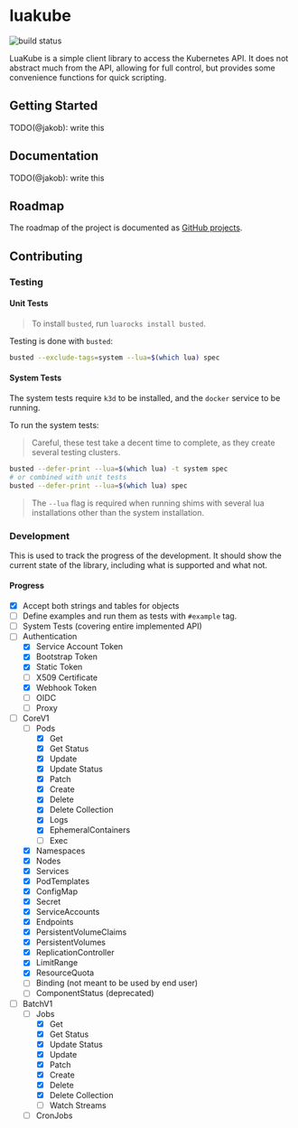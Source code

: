 # luakube

![build status](https://github.com/jakobbeckmann/luakube/workflows/test/badge.svg)

LuaKube is a simple client library to access the Kubernetes API. It does not abstract much from the
API, allowing for full control, but provides some convenience functions for quick scripting.

## Getting Started

TODO(@jakob): write this

## Documentation

TODO(@jakob): write this

## Roadmap

The roadmap of the project is documented as [GitHub
projects](https://github.com/f4z3r/luakube/projects).

## Contributing

### Testing

#### Unit Tests

> To install `busted`, run `luarocks install busted`.

Testing is done with `busted`:

```bash
busted --exclude-tags=system --lua=$(which lua) spec
```

#### System Tests

The system tests require `k3d` to be installed, and the `docker` service to be running.

To run the system tests:

> Careful, these test take a decent time to complete, as they create several testing clusters.

```bash
busted --defer-print --lua=$(which lua) -t system spec
# or combined with unit tests
busted --defer-print --lua=$(which lua) spec
```

> The `--lua` flag is required when running shims with several lua installations other than the
> system installation.

### Development

This is used to track the progress of the development. It should show the current state of the
library, including what is supported and what not.

#### Progress

- [x] Accept both strings and tables for objects
- [ ] Define examples and run them as tests with `#example` tag.
- [ ] System Tests (covering entire implemented API)
- [ ] Authentication
  - [x] Service Account Token
  - [x] Bootstrap Token
  - [x] Static Token
  - [ ] X509 Certificate
  - [x] Webhook Token
  - [ ] OIDC
  - [ ] Proxy
- [ ] CoreV1
  - [ ] Pods
    - [x] Get
    - [x] Get Status
    - [x] Update
    - [x] Update Status
    - [x] Patch
    - [x] Create
    - [x] Delete
    - [x] Delete Collection
    - [x] Logs
    - [x] EphemeralContainers
    - [ ] Exec
  - [x] Namespaces
  - [x] Nodes
  - [x] Services
  - [x] PodTemplates
  - [x] ConfigMap
  - [x] Secret
  - [x] ServiceAccounts
  - [x] Endpoints
  - [x] PersistentVolumeClaims
  - [x] PersistentVolumes
  - [x] ReplicationController
  - [x] LimitRange
  - [x] ResourceQuota
  - [ ] Binding (not meant to be used by end user)
  - [ ] ComponentStatus (deprecated)
- [ ] BatchV1
  - [ ] Jobs
    - [x] Get
    - [x] Get Status
    - [x] Update Status
    - [x] Update
    - [x] Patch
    - [x] Create
    - [x] Delete
    - [x] Delete Collection
    - [ ] Watch Streams
  - [ ] CronJobs
